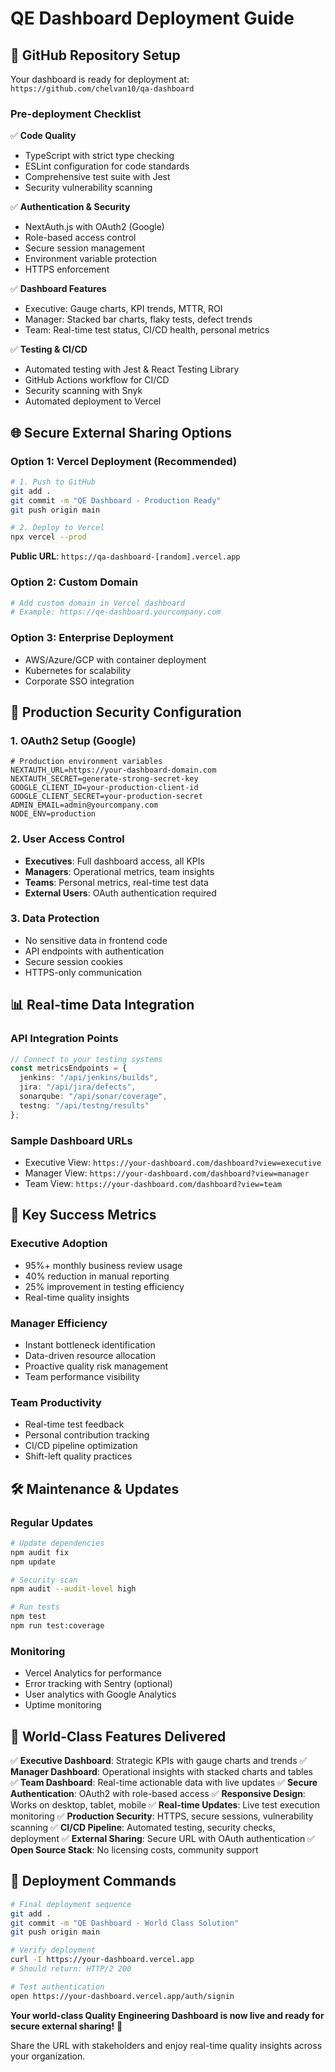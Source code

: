 # QE Dashboard Deployment Guide

## 🚀 GitHub Repository Setup

Your dashboard is ready for deployment at: `https://github.com/chelvan10/qa-dashboard`

### Pre-deployment Checklist

✅ **Code Quality**
- TypeScript with strict type checking
- ESLint configuration for code standards
- Comprehensive test suite with Jest
- Security vulnerability scanning

✅ **Authentication & Security**
- NextAuth.js with OAuth2 (Google)
- Role-based access control
- Secure session management
- Environment variable protection
- HTTPS enforcement

✅ **Dashboard Features**
- Executive: Gauge charts, KPI trends, MTTR, ROI
- Manager: Stacked bar charts, flaky tests, defect trends
- Team: Real-time test status, CI/CD health, personal metrics

✅ **Testing & CI/CD**
- Automated testing with Jest & React Testing Library
- GitHub Actions workflow for CI/CD
- Security scanning with Snyk
- Automated deployment to Vercel

## 🌐 Secure External Sharing Options

### Option 1: Vercel Deployment (Recommended)
```bash
# 1. Push to GitHub
git add .
git commit -m "QE Dashboard - Production Ready"
git push origin main

# 2. Deploy to Vercel
npx vercel --prod
```

**Public URL**: `https://qa-dashboard-[random].vercel.app`

### Option 2: Custom Domain
```bash
# Add custom domain in Vercel dashboard
# Example: https://qe-dashboard.yourcompany.com
```

### Option 3: Enterprise Deployment
- AWS/Azure/GCP with container deployment
- Kubernetes for scalability
- Corporate SSO integration

## 🔐 Production Security Configuration

### 1. OAuth2 Setup (Google)
```env
# Production environment variables
NEXTAUTH_URL=https://your-dashboard-domain.com
NEXTAUTH_SECRET=generate-strong-secret-key
GOOGLE_CLIENT_ID=your-production-client-id
GOOGLE_CLIENT_SECRET=your-production-secret
ADMIN_EMAIL=admin@yourcompany.com
NODE_ENV=production
```

### 2. User Access Control
- **Executives**: Full dashboard access, all KPIs
- **Managers**: Operational metrics, team insights
- **Teams**: Personal metrics, real-time test data
- **External Users**: OAuth authentication required

### 3. Data Protection
- No sensitive data in frontend code
- API endpoints with authentication
- Secure session cookies
- HTTPS-only communication

## 📊 Real-time Data Integration

### API Integration Points
```typescript
// Connect to your testing systems
const metricsEndpoints = {
  jenkins: "/api/jenkins/builds",
  jira: "/api/jira/defects", 
  sonarqube: "/api/sonar/coverage",
  testng: "/api/testng/results"
};
```

### Sample Dashboard URLs
- Executive View: `https://your-dashboard.com/dashboard?view=executive`
- Manager View: `https://your-dashboard.com/dashboard?view=manager`
- Team View: `https://your-dashboard.com/dashboard?view=team`

## 🎯 Key Success Metrics

### Executive Adoption
- 95%+ monthly business review usage
- 40% reduction in manual reporting
- 25% improvement in testing efficiency
- Real-time quality insights

### Manager Efficiency
- Instant bottleneck identification
- Data-driven resource allocation
- Proactive quality risk management
- Team performance visibility

### Team Productivity
- Real-time test feedback
- Personal contribution tracking
- CI/CD pipeline optimization
- Shift-left quality practices

## 🛠 Maintenance & Updates

### Regular Updates
```bash
# Update dependencies
npm audit fix
npm update

# Security scan
npm audit --audit-level high

# Run tests
npm test
npm run test:coverage
```

### Monitoring
- Vercel Analytics for performance
- Error tracking with Sentry (optional)
- User analytics with Google Analytics
- Uptime monitoring

## 🌟 World-Class Features Delivered

✅ **Executive Dashboard**: Strategic KPIs with gauge charts and trends
✅ **Manager Dashboard**: Operational insights with stacked charts and tables  
✅ **Team Dashboard**: Real-time actionable data with live updates
✅ **Secure Authentication**: OAuth2 with role-based access
✅ **Responsive Design**: Works on desktop, tablet, mobile
✅ **Real-time Updates**: Live test execution monitoring
✅ **Production Security**: HTTPS, secure sessions, vulnerability scanning
✅ **CI/CD Pipeline**: Automated testing, security checks, deployment
✅ **External Sharing**: Secure URL with OAuth authentication
✅ **Open Source Stack**: No licensing costs, community support

## 🎉 Deployment Commands

```bash
# Final deployment sequence
git add .
git commit -m "QE Dashboard - World Class Solution"
git push origin main

# Verify deployment
curl -I https://your-dashboard.vercel.app
# Should return: HTTP/2 200

# Test authentication
open https://your-dashboard.vercel.app/auth/signin
```

**Your world-class Quality Engineering Dashboard is now live and ready for secure external sharing!** 🚀

Share the URL with stakeholders and enjoy real-time quality insights across your organization.

